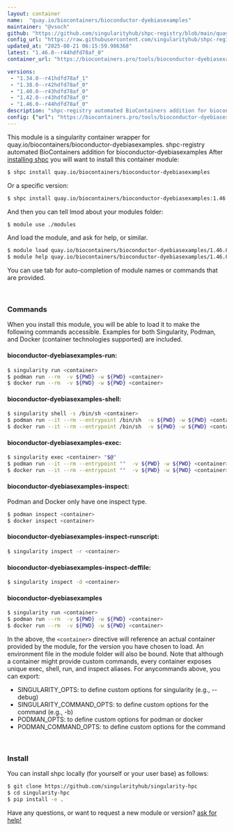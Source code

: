 ```yaml
---
layout: container
name:  "quay.io/biocontainers/bioconductor-dyebiasexamples"
maintainer: "@vsoch"
github: "https://github.com/singularityhub/shpc-registry/blob/main/quay.io/biocontainers/bioconductor-dyebiasexamples/container.yaml"
config_url: "https://raw.githubusercontent.com/singularityhub/shpc-registry/main/quay.io/biocontainers/bioconductor-dyebiasexamples/container.yaml"
updated_at: "2025-08-21 06:15:59.986368"
latest: "1.46.0--r44hdfd78af_0"
container_url: "https://biocontainers.pro/tools/bioconductor-dyebiasexamples"

versions:
 - "1.34.0--r41hdfd78af_1"
 - "1.38.0--r42hdfd78af_0"
 - "1.40.0--r43hdfd78af_0"
 - "1.42.0--r43hdfd78af_0"
 - "1.46.0--r44hdfd78af_0"
description: "shpc-registry automated BioContainers addition for bioconductor-dyebiasexamples"
config: {"url": "https://biocontainers.pro/tools/bioconductor-dyebiasexamples", "maintainer": "@vsoch", "description": "shpc-registry automated BioContainers addition for bioconductor-dyebiasexamples", "latest": {"1.46.0--r44hdfd78af_0": "sha256:e2668b099fe937494464b9c4c8adf28c1c868c9cd3873652cb194344fd961404"}, "tags": {"1.34.0--r41hdfd78af_1": "sha256:43202517e6a299942e2f16e27b56b661423224676fe8d0573ea1553fa126f7bf", "1.38.0--r42hdfd78af_0": "sha256:dd8a63e0299dc1b749caa6492046c50048169b970cd6a649391cb2e2d5937405", "1.40.0--r43hdfd78af_0": "sha256:3b1bd9dd8acca2896775e5b0c69a21bad40916f87a3d60d58aecd53642c47a15", "1.42.0--r43hdfd78af_0": "sha256:7a3f490f60f9c6dac59bf9747b707ea44215bbb0af4ba39f968df03dbfc38b5d", "1.46.0--r44hdfd78af_0": "sha256:e2668b099fe937494464b9c4c8adf28c1c868c9cd3873652cb194344fd961404"}, "docker": "quay.io/biocontainers/bioconductor-dyebiasexamples"}
---
```


This module is a singularity container wrapper for quay.io/biocontainers/bioconductor-dyebiasexamples.
shpc-registry automated BioContainers addition for bioconductor-dyebiasexamples
After [installing shpc](#install) you will want to install this container module:


```bash
$ shpc install quay.io/biocontainers/bioconductor-dyebiasexamples
```

Or a specific version:

```bash
$ shpc install quay.io/biocontainers/bioconductor-dyebiasexamples:1.46.0--r44hdfd78af_0
```

And then you can tell lmod about your modules folder:

```bash
$ module use ./modules
```

And load the module, and ask for help, or similar.

```bash
$ module load quay.io/biocontainers/bioconductor-dyebiasexamples/1.46.0--r44hdfd78af_0
$ module help quay.io/biocontainers/bioconductor-dyebiasexamples/1.46.0--r44hdfd78af_0
```

You can use tab for auto-completion of module names or commands that are provided.

<br>

### Commands

When you install this module, you will be able to load it to make the following commands accessible.
Examples for both Singularity, Podman, and Docker (container technologies supported) are included.

#### bioconductor-dyebiasexamples-run:

```bash
$ singularity run <container>
$ podman run --rm  -v ${PWD} -w ${PWD} <container>
$ docker run --rm  -v ${PWD} -w ${PWD} <container>
```

#### bioconductor-dyebiasexamples-shell:

```bash
$ singularity shell -s /bin/sh <container>
$ podman run --it --rm --entrypoint /bin/sh  -v ${PWD} -w ${PWD} <container>
$ docker run --it --rm --entrypoint /bin/sh  -v ${PWD} -w ${PWD} <container>
```

#### bioconductor-dyebiasexamples-exec:

```bash
$ singularity exec <container> "$@"
$ podman run --it --rm --entrypoint ""  -v ${PWD} -w ${PWD} <container> "$@"
$ docker run --it --rm --entrypoint ""  -v ${PWD} -w ${PWD} <container> "$@"
```

#### bioconductor-dyebiasexamples-inspect:

Podman and Docker only have one inspect type.

```bash
$ podman inspect <container>
$ docker inspect <container>
```

#### bioconductor-dyebiasexamples-inspect-runscript:

```bash
$ singularity inspect -r <container>
```

#### bioconductor-dyebiasexamples-inspect-deffile:

```bash
$ singularity inspect -d <container>
```



#### bioconductor-dyebiasexamples

```bash
$ singularity run <container>
$ podman run --rm  -v ${PWD} -w ${PWD} <container>
$ docker run --rm  -v ${PWD} -w ${PWD} <container>
```


In the above, the `<container>` directive will reference an actual container provided
by the module, for the version you have chosen to load. An environment file in the
module folder will also be bound. Note that although a container
might provide custom commands, every container exposes unique exec, shell, run, and
inspect aliases. For anycommands above, you can export:

 - SINGULARITY_OPTS: to define custom options for singularity (e.g., --debug)
 - SINGULARITY_COMMAND_OPTS: to define custom options for the command (e.g., -b)
 - PODMAN_OPTS: to define custom options for podman or docker
 - PODMAN_COMMAND_OPTS: to define custom options for the command

<br>

### Install

You can install shpc locally (for yourself or your user base) as follows:

```bash
$ git clone https://github.com/singularityhub/singularity-hpc
$ cd singularity-hpc
$ pip install -e .
```

Have any questions, or want to request a new module or version? [ask for help!](https://github.com/singularityhub/singularity-hpc/issues)